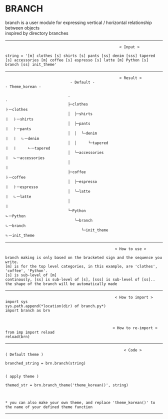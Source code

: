 # BRANCH
branch is a user module for expressing vertical / horizontal relationship between objects  
inspired by directory branches

******                                     

                                                       < Input >  
                                                       
    string = '[m] clothes [s] shirts [s] pants [ss] denim [sss] tapered [s] accessories [m] coffee [s] espresso [s] latte [m] Python [s] branch [ss] init_theme'   
              
***

                                                       < Result >  
                                 - Default -                                    - Theme_korean -
                                                                                
                                .                                              .                                               
                                ├─clothes                                      ㅏㅡclothes 
                                │  ├─shirts                                    ㅣ  ㅏㅡshirts  
                                │  ├─pants                                     ㅣ  ㅏㅡpants   
                                │  │  └─denim                                  ㅣ  ㅣ  ㄴㅡdenim  
                                │  │     └─tapered                             ㅣ  ㅣ     ㄴㅡtapered   
                                │  └─accessories                               ㅣ  ㄴㅡaccessories   
                                │                                              ㅣ                     
                                ├─coffee                                       ㅏㅡcoffee     
                                │  ├─espresso                                  ㅣ  ㅏㅡespresso    
                                │  └─latte                                     ㅣ  ㄴㅡlatte  
                                │                                              ㅣ          
                                └─Python                                      ㄴㅡPython      
                                   └─branch                                      ㄴㅡbranch       
                                      └─init_theme                                  ㄴㅡinit_theme 

***                                       
        
                                                     < How to use >  
                                                     
    branch making is only based on the bracketed sign and the sequence you write.
    [m] is for the top level categories, in this example, are 'clothes', 'coffee', 'Python'.
    [s] is sub-level of [m]
    continously, [ss] is sub-level of [s], [sss] is sub-level of [ss]..
    the shape of the branch will be automatically made
    
***   

                                                     < How to import >  
    import sys
    sys.path.append(*location(dir) of branch.py*)
    import branch as brn


        
                                                    < How to re-import >  
    from imp import reload 
    reload(brn) 

***

                                                         < Code >  
    ( Default theme )                
    
    branched_string = brn.branch(string)
    
    
    ( apply theme )      
    
    themed_str = brn.branch_theme('theme_korean()', string)
    
    
    
    * you can also make your own theme, and replace 'theme_korean()' to the name of your defined theme function
    
***

